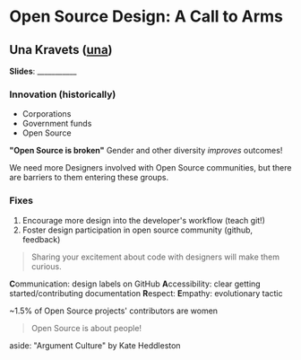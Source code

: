 # Open Source Design: A Call to Arms
## Una Kravets ([una](http://twitter.com/una))

**Slides**: ___________

### Innovation (historically)
- Corporations
- Government funds
- Open Source

**"Open Source is broken"**
Gender and other diversity *improves* outcomes!

We need more Designers involved with Open Source communities, but there are barriers to them entering these groups.

### Fixes
1. Encourage more design into the developer's workflow (teach git!)
2. Foster design participation in open source community (github, feedback)

> Sharing your excitement about code with designers will make them curious.

**C**ommunication: design labels on GitHub 
**A**ccessibility: clear getting started/contributing documentation
**R**espect: 
**E**mpathy: evolutionary tactic

~1.5% of Open Source projects' contributors are women

> Open Source is about people!

aside: "Argument Culture" by Kate Heddleston